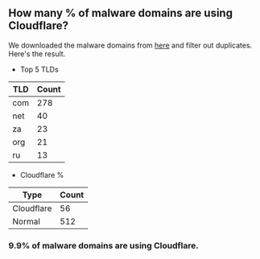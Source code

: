## How many % of malware domains are using Cloudflare?


We downloaded the malware domains from [here](https://urlhaus.abuse.ch) and filter out duplicates.
Here's the result.


[//]: # (start replacement)


- Top 5 TLDs

| TLD | Count |
| --- | --- |
| com | 278 |
| net | 40 |
| za | 23 |
| org | 21 |
| ru | 13 |


- Cloudflare %

| Type | Count |
| --- | --- |
| Cloudflare | 56 |
| Normal | 512 |


### 9.9% of malware domains are using Cloudflare.